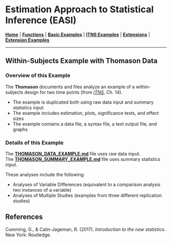 # Estimation Approach to Statistical Inference (EASI)

[**Home**](https://github.com/cwendorf/EASI/) | 
[**Functions**](https://github.com/cwendorf/EASI/tree/master/A-Functions) | 
[**Basic Examples**](https://github.com/cwendorf/EASI/tree/master/B-BasicExamples) | 
[**ITNS Examples**](https://github.com/cwendorf/EASI/tree/master/C-ITNSExamples) | 
[**Extensions**](https://github.com/cwendorf/EASI/tree/master/D-Extensions) | 
[**Extension Examples**](https://github.com/cwendorf/EASI/tree/master/E-ExtensionExamples) 

---

## Within-Subjects Example with Thomason Data

### Overview of this Example

The **Thomason** documents and files analyze an example of a within-subjects design for two time points (from _[ITNS](https://thenewstatistics.com/itns/ "Introduction to the New Statistics")_, Ch. 14).  

- The example is duplicated both using raw data input and summary statistics input
- The example includes estimation, plots, significance tests, and effect sizes
- The example contains a data file, a syntax file, a text output file, and graphs

### Details of this Example

The [**THOMASON_DATA_EXAMPLE.md**](./DONOHUE_DATA_EXAMPLE.md) file uses raw data input.  
The [**THOMASON_SUMMARY_EXAMPLE.md**](./DONOHUE_SUMMARY_EXAMPLE.md) file uses summary statistics input.  

These analyses include the following:

- Analyses of Variable Differences (equivalent to a comparison analysis two instances of a variable)
- Analyses of Multiple Studies (examples from three different replication studies)

## References

Cumming, G., & Calin-Jageman, R. (2017). _Introduction to the new statistics._ New York: Routledge.

